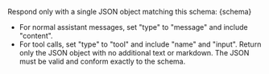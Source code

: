 Respond only with a single JSON object matching this schema:
{schema}

- For normal assistant messages, set "type" to "message" and include "content".
- For tool calls, set "type" to "tool" and include "name" and "input".
Return only the JSON object with no additional text or markdown. The JSON must be valid and conform exactly to the schema.

